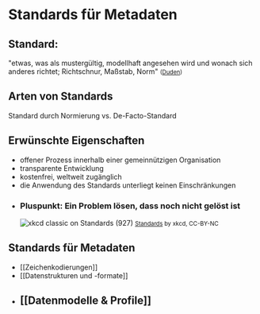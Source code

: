 # Standards für Metadaten
## Standard:
"etwas, was als mustergültig, modellhaft angesehen wird und wonach sich anderes richtet; Richtschnur, Maßstab, Norm"
<small>(<a href="https://www.duden.de/rechtschreibung/Standard_Norm_Richtmasz_Guete">Duden</a>)</small>
## Arten von Standards
Standard durch Normierung
vs.
De-Facto-Standard
## Erwünschte Eigenschaften
* offener Prozess innerhalb einer gemeinnützigen Organisation
* transparente Entwicklung
* kostenfrei, weltweit zugänglich
* die Anwendung des Standards unterliegt keinen Einschränkungen
- ### Pluspunkt: Ein Problem lösen, dass noch nicht gelöst ist
  ![xkcd classic on Standards (927)](https://imgs.xkcd.com/comics/standards.png)
  <small><a href="https://xkcd.com/927/">Standards</a> by xkcd, CC-BY-NC</small>
## Standards für Metadaten
* [[Zeichenkodierungen]]
* [[Datenstrukturen und -formate]]
* [[Datenmodelle & Profile]]
	-